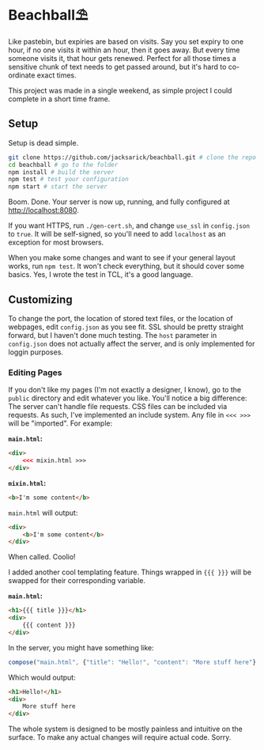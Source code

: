 # Beachball⛱

Like pastebin, but expiries are based on visits. Say you set expiry to one hour, if no one visits it within an hour, then it goes away. But every time someone visits it, that hour gets renewed. Perfect for all those times a sensitive chunk of text needs to get passed around, but it's hard to co-ordinate exact times.

This project was made in a single weekend, as simple project I could complete in a short time frame.

## Setup

Setup is dead simple.

```bash
git clone https://github.com/jacksarick/beachball.git # clone the repo
cd beachball # go to the folder
npm install # build the server
npm test # test your configuration
npm start # start the server
```

Boom. Done. Your server is now up, running, and fully configured at <http://localhost:8080>.

If you want HTTPS, run `./gen-cert.sh`, and change `use_ssl` in `config.json` to `true`. It will be self-signed, so you'll need to add `localhost` as an exception for most browsers.

When you make some changes and want to see if your general layout works, run `npm test`. It won't check everything, but it should cover some basics. Yes, I wrote the test in TCL, it's a good language.

## Customizing
To change the port, the location of stored text files, or the location of webpages, edit `config.json` as you see fit. SSL should be pretty straight forward, but I haven't done much testing. The `host` parameter in `config.json` does not actually affect the server, and is only implemented for loggin purposes.

### Editing Pages
If you don't like my pages (I'm not exactly a designer, I know), go to the `public` directory and edit whatever you like. You'll notice a big difference: The server can't handle file requests. CSS files can be included via requests. As such, I've implemented an include system. Any file in `<<< >>>` will be "imported". For example:

**`main.html`:**

```html
<div>
	<<< mixin.html >>>
</div>
```

**`mixin.html`:**

```html
<b>I'm some content</b>
```

`main.html` will output:

```html
<div>
	<b>I'm some content</b>
</div>
```

When called. Coolio!

I added another cool templating feature. Things wrapped in `{{{ }}}` will be swapped for their corresponding variable.

**`main.html`:**

```html
<h1>{{{ title }}}</h1>
<div>
	{{{ content }}}
</div>
```

In the server, you might have something like:

```javascript
compose("main.html", {"title": "Hello!", "content": "More stuff here"}
```

Which would output:

```html
<h1>Hello!</h1>
<div>
	More stuff here
</div>
```

The whole system is designed to be mostly painless and intuitive on the surface. To make any actual changes will require actual code. Sorry. 

